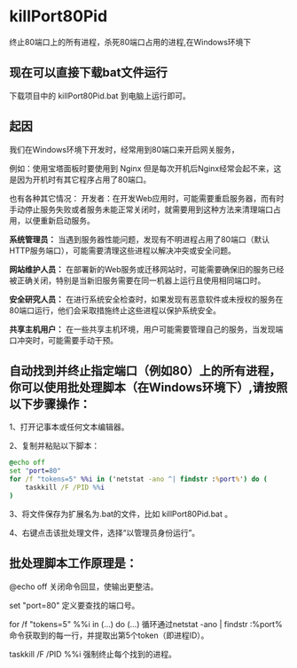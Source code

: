 # killPort80Pid
终止80端口上的所有进程，杀死80端口占用的进程,在Windows环境下

## 现在可以直接下载bat文件运行
下载项目中的 killPort80Pid.bat 到电脑上运行即可。


## 起因

我们在Windows环境下开发时，经常用到80端口来开启网关服务，

例如：使用宝塔面板时要使用到 Nginx 但是每次开机后Nginx经常会起不来，这是因为开机时有其它程序占用了80端口。

也有各种其它情况：
开发者：在开发Web应用时，可能需要重启服务器，而有时手动停止服务失败或者服务未能正常关闭时，就需要用到这种方法来清理端口占用，以便重新启动服务。

**系统管理员：** 当遇到服务器性能问题，发现有不明进程占用了80端口（默认HTTP服务端口），可能需要清理这些进程以解决冲突或安全问题。

**网站维护人员：** 在部署新的Web服务或迁移网站时，可能需要确保旧的服务已经被正确关闭，特别是当新旧服务需要在同一机器上运行且使用相同端口时。

**安全研究人员：** 在进行系统安全检查时，如果发现有恶意软件或未授权的服务在80端口运行，他们会采取措施终止这些进程以保护系统安全。

**共享主机用户：** 在一些共享主机环境，用户可能需要管理自己的服务，当发现端口冲突时，可能需要手动干预。


## 自动找到并终止指定端口（例如80）上的所有进程，你可以使用批处理脚本（在Windows环境下）,请按照以下步骤操作：

1、打开记事本或任何文本编辑器。

2、复制并粘贴以下脚本：

```cmd
@echo off
set "port=80"
for /f "tokens=5" %%i in ('netstat -ano ^| findstr :%port%') do (
    taskkill /F /PID %%i
)
```

3、将文件保存为扩展名为.bat的文件，比如 killPort80Pid.bat 。

4、右键点击该批处理文件，选择“以管理员身份运行”。

## 批处理脚本工作原理是：

@echo off 关闭命令回显，使输出更整洁。

set "port=80" 定义要查找的端口号。

for /f "tokens=5" %%i in (...) do (...) 循环通过netstat -ano | findstr :%port%命令获取到的每一行，并提取出第5个token（即进程ID）。

taskkill /F /PID %%i 强制终止每个找到的进程。
